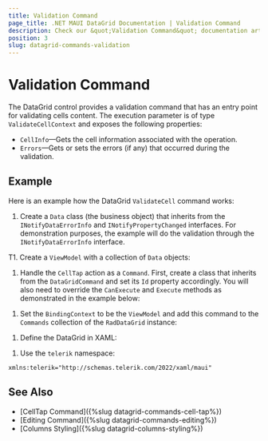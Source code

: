 ```yaml
---
title: Validation Command
page_title: .NET MAUI DataGrid Documentation | Validation Command
description: Check our &quot;Validation Command&quot; documentation article for Telerik DataGrid for .NET MAUI control.
position: 3
slug: datagrid-commands-validation
---
```


# Validation Command

The DataGrid control provides a validation command that has an entry point for validating cells content. The execution parameter is of type `ValidateCellContext` and exposes the following properties:

* `CellInfo`&mdash;Gets the cell information associated with the operation.
* `Errors`&mdash;Gets or sets the errors (if any) that occurred during the validation.

## Example

Here is an example how the DataGrid `ValidateCell` command works:

1. Create a `Data` class (the business object) that inherits from the `INotifyDataErrorInfo` and `INotifyPropertyChanged` interfaces. For demonstration purposes, the example will do the validation through the `INotifyDataErrorInfo` interface.

 <snippet id='datagrid-commands-validation-businessobject'/>

T1. Create a `ViewModel` with a collection of `Data` objects:

 <snippet id='datagrid-commands-validation-viewmodel'/>

1. Handle the `CellTap` action as a `Command`. First, create a class that inherits from the `DataGridCommand` and set its `Id` property accordingly. You will also need to override the `CanExecute` and `Execute` methods as demonstrated in the example below:

 <snippet id='datagrid-commands-validation-validatecell'/>

1. Set the `BindingContext` to be the `ViewModel` and add this command to the `Commands` collection of the `RadDataGrid` instance:

 <snippet id='datagrid-commands-validation-binding'/>

1. Define the DataGrid in XAML:

 <snippet id='datagrid-commands-validation'/>

 1. Use the `telerik` namespace:

  ```XAML
xmlns:telerik="http://schemas.telerik.com/2022/xaml/maui"
 ```

## See Also

- [CellTap Command]({%slug datagrid-commands-cell-tap%})
- [Editing Command]({%slug datagrid-commands-editing%})
- [Columns Styling]({%slug datagrid-columns-styling%})
